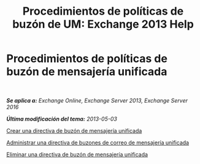 ﻿---
title: 'Procedimientos de políticas de buzón de UM: Exchange 2013 Help'
TOCTitle: Procedimientos de políticas de buzón de mensajería unificada
ms:assetid: 37db12de-109f-4e81-9e6a-effab2c2171d
ms:mtpsurl: https://technet.microsoft.com/es-es/library/JJ851061(v=EXCHG.150)
ms:contentKeyID: 50556772
ms.date: 05/22/2018
mtps_version: v=EXCHG.150
ms.translationtype: MT
---

# Procedimientos de políticas de buzón de mensajería unificada

 

_**Se aplica a:** Exchange Online, Exchange Server 2013, Exchange Server 2016_

_**Última modificación del tema:** 2013-05-03_

[Crear una directiva de buzón de mensajería unificada](create-a-um-mailbox-policy-exchange-2013-help.md)

[Administrar una directiva de buzones de correo de mensajería unificada](manage-a-um-mailbox-policy-exchange-2013-help.md)

[Eliminar una directiva de buzón de mensajería unificada](delete-a-um-mailbox-policy-exchange-2013-help.md)

